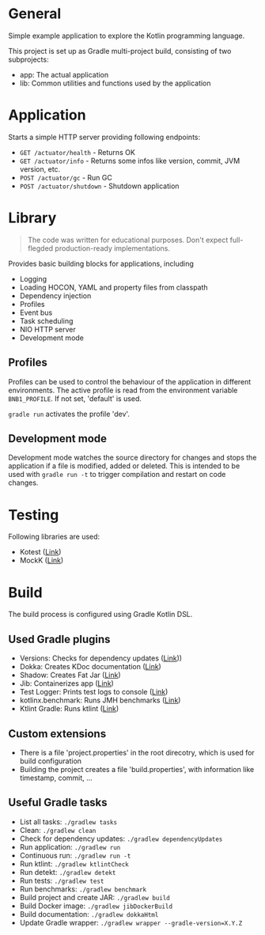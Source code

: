 # General

Simple example application to explore the Kotlin programming language.

This project is set up as Gradle multi-project build, consisting of two subprojects:

- app: The actual application
- lib: Common utilities and functions used by the application

# Application

Starts a simple HTTP server providing following endpoints:

- `GET /actuator/health` - Returns OK
- `GET /actuator/info` - Returns some infos like version, commit, JVM version, etc.
- `POST /actuator/gc` - Run GC
- `POST /actuator/shutdown` - Shutdown application

# Library

> The code was written for educational purposes.
> Don't expect full-flegded production-ready implementations.

Provides basic building blocks for applications, including

- Logging
- Loading HOCON, YAML and property files from classpath
- Dependency injection
- Profiles
- Event bus
- Task scheduling
- NIO HTTP server
- Development mode

## Profiles

Profiles can be used to control the behaviour of the application in different environments. The active profile is read
from the environment variable `BNB1_PROFILE`. If not set, 'default' is used.

`gradle run` activates the profile 'dev'.

## Development mode

Development mode watches the source directory for changes and stops the application if a file is modified, added or
deleted. This is intended to be used with `gradle run -t` to trigger compilation and restart on code changes.

# Testing

Following libraries are used:

- Kotest ([Link](https://kotest.io/))
- MockK ([Link](https://mockk.io/))

# Build

The build process is configured using Gradle Kotlin DSL.

## Used Gradle plugins

- Versions: Checks for dependency updates ([Link](https://plugins.gradle.org/plugin/com.github.ben-manes.versions)))
- Dokka: Creates KDoc documentation ([Link](https://plugins.gradle.org/plugin/org.jetbrains.dokka))
- Shadow: Creates Fat Jar ([Link](https://plugins.gradle.org/plugin/com.github.johnrengelman.shadow))
- Jib: Containerizes app ([Link](https://plugins.gradle.org/plugin/com.google.cloud.tools.jib))
- Test Logger: Prints test logs to console ([Link](https://plugins.gradle.org/plugin/com.adarshr.test-logger))
- kotlinx.benchmark: Runs JMH benchmarks ([Link](https://plugins.gradle.org/plugin/org.jetbrains.kotlinx.benchmark))
- Ktlint Gradle: Runs ktlint ([Link](https://plugins.gradle.org/plugin/org.jlleitschuh.gradle.ktlint))

## Custom extensions

- There is a file 'project.properties' in the root direcotry, which is used for build configuration
- Building the project creates a file 'build.properties', with information like timestamp, commit, ...

## Useful Gradle tasks

- List all tasks: `./gradlew tasks`
- Clean: `./gradlew clean`
- Check for dependency updates: `./gradlew dependencyUpdates`
- Run application: `./gradlew run`
- Continuous run: `./gradlew run -t`
- Run ktlint: `./gradlew ktlintCheck`
- Run detekt: `./gradlew detekt`
- Run tests: `./gradlew test`
- Run benchmarks: `./gradlew benchmark`
- Build project and create JAR: `./gradlew build`
- Build Docker image: `./gradlew jibDockerBuild`
- Build documentation: `./gradlew dokkaHtml`
- Update Gradle wrapper: `./gradlew wrapper --gradle-version=X.Y.Z`
